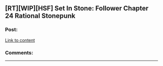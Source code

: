 ## [RT][WIP][HSF] Set In Stone: Follower Chapter 24 Rational Stonepunk

### Post:

[Link to content](https://setinstonestory.wordpress.com/2015/08/10/chapter-24/)

### Comments:

---

